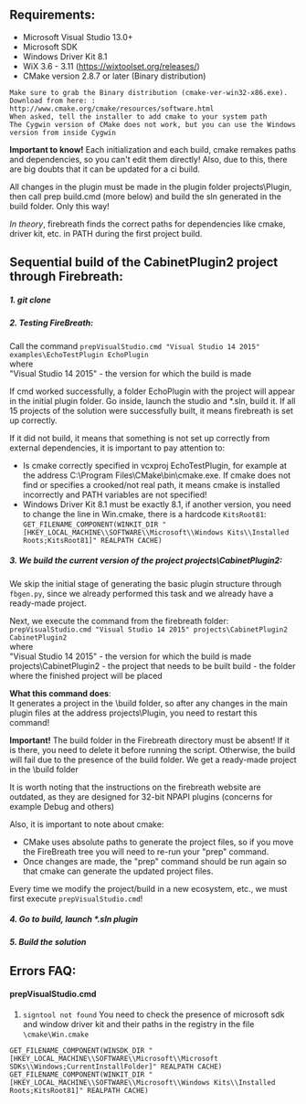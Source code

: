 ## Requirements:

* Microsoft Visual Studio 13.0+
* Microsoft SDK
* Windows Driver Kit 8.1
* WiX 3.6 - 3.11 (https://wixtoolset.org/releases/)
* CMake version 2.8.7 or later (Binary distribution)
```
Make sure to grab the Binary distribution (cmake-ver-win32-x86.exe).
Download from here: : http://www.cmake.org/cmake/resources/software.html
When asked, tell the installer to add cmake to your system path
The Cygwin version of CMake does not work, but you can use the Windows version from inside Cygwin
```

**Important to know!**
Each initialization and each build, cmake remakes paths and dependencies, so you can't edit them directly!
Also, due to this, there are big doubts that it can be updated for a ci build.

All changes in the plugin must be made in the plugin folder projects\Plugin, then call prep build.cmd (more below) and build the sln generated in the build folder. Only this way!

_In theory_, firebreath finds the correct paths for dependencies like cmake, driver kit, etc. in PATH during the first project build.


## Sequential build of the CabinetPlugin2 project through Firebreath:

##### 1. git clone

##### 2. Testing FireBreath:
Call the command `prepVisualStudio.cmd "Visual Studio 14 2015" examples\EchoTestPlugin EchoPlugin`  
where  
"Visual Studio 14 2015" - the version for which the build is made  

If cmd worked successfully, a folder EchoPlugin with the project will appear in the initial plugin folder. Go inside, launch the studio and *.sln, build it.
If all 15 projects of the solution were successfully built, it means firebreath is set up correctly.

If it did not build, it means that something is not set up correctly from external dependencies, it is important to pay attention to:

* Is cmake correctly specified in vcxproj EchoTestPlugin, for example at the address C:\Program Files\CMake\bin\cmake.exe. If cmake does not find or specifies a crooked/not real path, it means cmake is installed incorrectly and PATH variables are not specified!
* Windows Driver Kit 8.1 must be exactly 8.1, if another version, you need to change the line in Win.cmake, there is a hardcode `KitsRoot81`:  
`GET_FILENAME_COMPONENT(WINKIT_DIR "[HKEY_LOCAL_MACHINE\\SOFTWARE\\Microsoft\\Windows Kits\\Installed Roots;KitsRoot81]" REALPATH CACHE)`

##### 3. We build the current version of the project  projects\CabinetPlugin2:

We skip the initial stage of generating the basic plugin structure through `fbgen.py`, since we already performed this task and we already have a ready-made project.

Next, we execute the command from the firebreath folder:  
`prepVisualStudio.cmd "Visual Studio 14 2015" projects\CabinetPlugin2 CabinetPlugin2`  
where  
"Visual Studio 14 2015" - the version for which the build is made 
projects\CabinetPlugin2 - the project that needs to be built
build - the folder where the finished project will be placed

**What this command does**:  
It generates a project in the \build folder, so after any changes in the main plugin files at the address projects\Plugin, you need to restart this command!

**Important!** The build folder in the Firebreath directory must be absent! If it is there, you need to delete it before running the script. Otherwise, the build will fail due to the presence of the build folder.
We get a ready-made project in the \build folder

It is worth noting that the instructions on the firebreath website are outdated, as they are designed for 32-bit NPAPI plugins (concerns for example Debug and others)


Also, it is important to note about cmake:
* CMake uses absolute paths to generate the project files, so if you move the FireBreath tree you will need to re-run your "prep" command.
* Once changes are made, the "prep" command should be run again so that cmake can generate the updated project files. 

Every time we modify the project/build in a new ecosystem, etc., we must first execute `prepVisualStudio.cmd`!  


##### 4. Go to build, launch *.sln plugin  

##### 5. Build the solution


## Errors FAQ:

#### prepVisualStudio.cmd

1. `signtool not found`
You need to check the presence of microsoft sdk and window driver kit and their paths in the registry in the file  `\cmake\Win.cmake`  
```
GET_FILENAME_COMPONENT(WINSDK_DIR "[HKEY_LOCAL_MACHINE\\SOFTWARE\\Microsoft\\Microsoft SDKs\\Windows;CurrentInstallFolder]" REALPATH CACHE)
GET_FILENAME_COMPONENT(WINKIT_DIR "[HKEY_LOCAL_MACHINE\\SOFTWARE\\Microsoft\\Windows Kits\\Installed Roots;KitsRoot81]" REALPATH CACHE)
```
